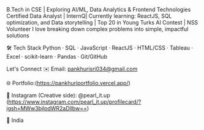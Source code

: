  B.Tech in CSE | 
 Exploring AI/ML, Data Analytics & Frontend Technologies
 Certified Data Analyst | InternQ|
 Currently learning: ReactJS, SQL optimization, and Data storytelling |
 Top 20 in Young Turks AI Contest | NSS Volunteer
 I love breaking down complex problems into simple, impactful solutions


🛠️ Tech Stack
Python · SQL · JavaScript · ReactJS · HTML/CSS · Tableau · Excel · scikit-learn · Pandas · Git/GitHub


Let's Connect
✉️ Email: pankhurisri034@gmail.com

🌐 Portfolio:(https://pankhuriportfolio.vercel.app/)

💬 Instagram (Creative side): @pearl_it.up
(https://www.instagram.com/pearl_it.up/profilecard/?igsh=MWw3bjlodWR2aDllbw==)

📍 India

